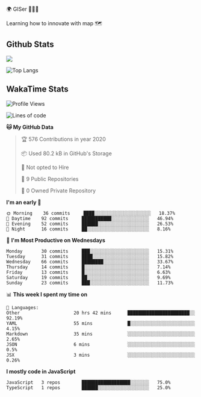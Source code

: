 🌍 GISer 👨🏻‍💻

Learning how to innovate with map 🗺

## Github Stats

![](https://github-readme-stats.vercel.app/api?username=lkcozy&show_icons=true&theme=tokyonight&hide_title=true)

![Top Langs](https://github-readme-stats.vercel.app/api/top-langs/?username=lkcozy&layout=compact&theme=tokyonight)

## WakaTime Stats

<!--START_SECTION:waka-->
![Profile Views](http://img.shields.io/badge/Profile%20Views-21-blue)

![Lines of code](https://img.shields.io/badge/From%20Hello%20World%20I've%20written-300620%20Lines%20of%20code-blue)

**🐱 My GitHub Data** 

> 🏆 576 Contributions in year 2020
 > 
> 📦 Used 80.2 kB in GitHub's Storage 
 > 
> 🚫 Not opted to Hire
 > 
> 📜 9 Public Repositories 
 > 
> 🔑 0 Owned Private Repository 
 > 
**I'm an early 🐤** 

```text
🌞 Morning    36 commits     ████░░░░░░░░░░░░░░░░░░░░░   18.37% 
🌆 Daytime    92 commits     ███████████░░░░░░░░░░░░░░   46.94% 
🌃 Evening    52 commits     ██████░░░░░░░░░░░░░░░░░░░   26.53% 
🌙 Night      16 commits     ██░░░░░░░░░░░░░░░░░░░░░░░   8.16%

```
📅 **I'm Most Productive on Wednesdays** 

```text
Monday       30 commits     ███░░░░░░░░░░░░░░░░░░░░░░   15.31% 
Tuesday      31 commits     ████░░░░░░░░░░░░░░░░░░░░░   15.82% 
Wednesday    66 commits     ████████░░░░░░░░░░░░░░░░░   33.67% 
Thursday     14 commits     █░░░░░░░░░░░░░░░░░░░░░░░░   7.14% 
Friday       13 commits     █░░░░░░░░░░░░░░░░░░░░░░░░   6.63% 
Saturday     19 commits     ██░░░░░░░░░░░░░░░░░░░░░░░   9.69% 
Sunday       23 commits     ███░░░░░░░░░░░░░░░░░░░░░░   11.73%

```


📊 **This week I spent my time on** 

```text
💬 Languages: 
Other                    20 hrs 42 mins      ███████████████████████░░   92.19% 
YAML                     55 mins             █░░░░░░░░░░░░░░░░░░░░░░░░   4.15% 
Markdown                 35 mins             ░░░░░░░░░░░░░░░░░░░░░░░░░   2.65% 
JSON                     6 mins              ░░░░░░░░░░░░░░░░░░░░░░░░░   0.5% 
JSX                      3 mins              ░░░░░░░░░░░░░░░░░░░░░░░░░   0.26%

```

**I mostly code in JavaScript** 

```text
JavaScript   3 repos        ██████████████████░░░░░░░   75.0% 
TypeScript   1 repos        ██████░░░░░░░░░░░░░░░░░░░   25.0%

```



<!--END_SECTION:waka-->
